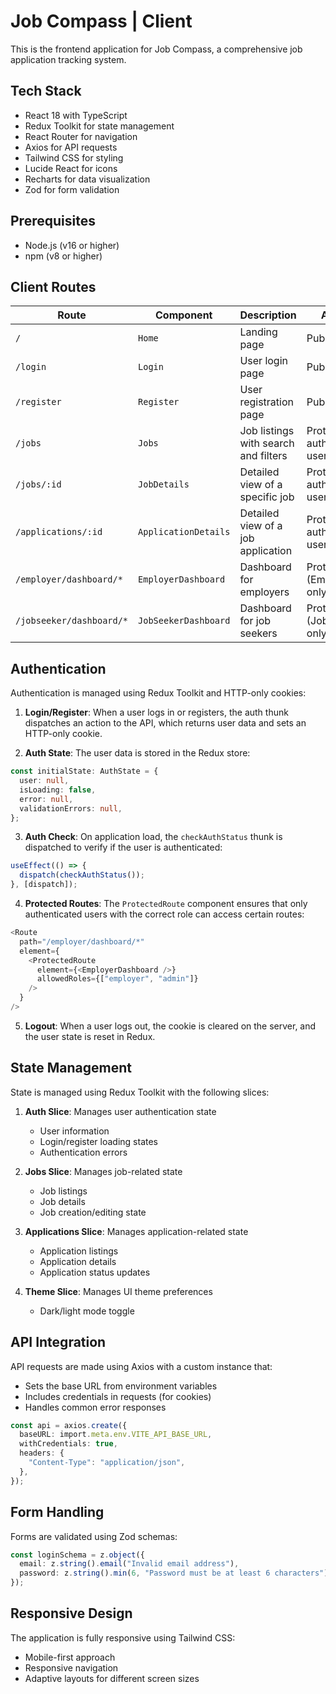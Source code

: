 # Job Compass | Client

This is the frontend application for Job Compass, a comprehensive job application tracking system.

## Tech Stack

- React 18 with TypeScript
- Redux Toolkit for state management
- React Router for navigation
- Axios for API requests
- Tailwind CSS for styling
- Lucide React for icons
- Recharts for data visualization
- Zod for form validation

## Prerequisites

- Node.js (v16 or higher)
- npm (v8 or higher)

## Client Routes

| Route                    | Component            | Description                          | Access                              |
| ------------------------ | -------------------- | ------------------------------------ | ----------------------------------- |
| `/`                      | `Home`               | Landing page                         | Public                              |
| `/login`                 | `Login`              | User login page                      | Public                              |
| `/register`              | `Register`           | User registration page               | Public                              |
| `/jobs`                  | `Jobs`               | Job listings with search and filters | Protected (All authenticated users) |
| `/jobs/:id`              | `JobDetails`         | Detailed view of a specific job      | Protected (All authenticated users) |
| `/applications/:id`      | `ApplicationDetails` | Detailed view of a job application   | Protected (All authenticated users) |
| `/employer/dashboard/*`  | `EmployerDashboard`  | Dashboard for employers              | Protected (Employers only)          |
| `/jobseeker/dashboard/*` | `JobSeekerDashboard` | Dashboard for job seekers            | Protected (Job seekers only)        |

## Authentication

Authentication is managed using Redux Toolkit and HTTP-only cookies:

1. **Login/Register**: When a user logs in or registers, the auth thunk dispatches an action to the API, which returns user data and sets an HTTP-only cookie.

2. **Auth State**: The user data is stored in the Redux store:

```typescript
const initialState: AuthState = {
  user: null,
  isLoading: false,
  error: null,
  validationErrors: null,
};
```

3. **Auth Check**: On application load, the `checkAuthStatus` thunk is dispatched to verify if the user is authenticated:

```typescript
useEffect(() => {
  dispatch(checkAuthStatus());
}, [dispatch]);
```

4. **Protected Routes**: The `ProtectedRoute` component ensures that only authenticated users with the correct role can access certain routes:

```typescript
<Route
  path="/employer/dashboard/*"
  element={
    <ProtectedRoute
      element={<EmployerDashboard />}
      allowedRoles={["employer", "admin"]}
    />
  }
/>
```

5. **Logout**: When a user logs out, the cookie is cleared on the server, and the user state is reset in Redux.

## State Management

State is managed using Redux Toolkit with the following slices:

1. **Auth Slice**: Manages user authentication state

   - User information
   - Login/register loading states
   - Authentication errors

2. **Jobs Slice**: Manages job-related state

   - Job listings
   - Job details
   - Job creation/editing state

3. **Applications Slice**: Manages application-related state

   - Application listings
   - Application details
   - Application status updates

4. **Theme Slice**: Manages UI theme preferences
   - Dark/light mode toggle

## API Integration

API requests are made using Axios with a custom instance that:

- Sets the base URL from environment variables
- Includes credentials in requests (for cookies)
- Handles common error responses

```typescript
const api = axios.create({
  baseURL: import.meta.env.VITE_API_BASE_URL,
  withCredentials: true,
  headers: {
    "Content-Type": "application/json",
  },
});
```

## Form Handling

Forms are validated using Zod schemas:

```typescript
const loginSchema = z.object({
  email: z.string().email("Invalid email address"),
  password: z.string().min(6, "Password must be at least 6 characters"),
});
```

## Responsive Design

The application is fully responsive using Tailwind CSS:

- Mobile-first approach
- Responsive navigation
- Adaptive layouts for different screen sizes
